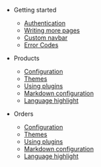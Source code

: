 - Getting started
  - [Authentication](Authentication.md)
  - [Writing more pages](more-pages.md)
  - [Custom navbar](custom-navbar.md)
  - [Error Codes](error.md)

- Products
  - [Configuration](configuration.md)
  - [Themes](themes.md)
  - [Using plugins](plugins.md)
  - [Markdown configuration](markdown.md)
  - [Language highlight](language-highlight.md)

- Orders
  - [Configuration](configuration.md)
  - [Themes](themes.md)
  - [Using plugins](plugins.md)
  - [Markdown configuration](markdown.md)
  - [Language highlight](language-highlight.md)

